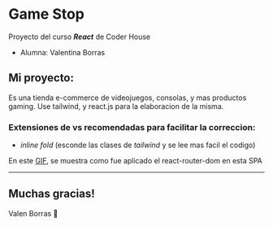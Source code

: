 # Game Stop

Proyecto del curso **_React_** de Coder House

* Alumna: Valentina Borras

## Mi proyecto: 

Es una tienda e-commerce de videojuegos, consolas, y mas productos gaming. Use tailwind, y react.js para la elaboracion de la misma. 


### Extensiones de vs recomendadas para facilitar la correccion:

* _inline fold_ (esconde las clases de *tailwind* y se lee mas facil el codigo)


En este [GIF](/public/Game-Stop-Valentina-Borras-Google-Chrome-2023-02-16-19-42-09%20(1).gif), se muestra como fue aplicado el react-router-dom en esta SPA 

---
Muchas gracias! 
-
Valen Borras 🤙


